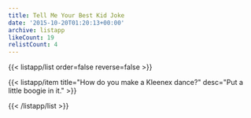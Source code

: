 ```yaml
---
title: Tell Me Your Best Kid Joke
date: '2015-10-20T01:20:13+00:00'
archive: listapp
likeCount: 19
relistCount: 4
---
```



{{< listapp/list order=false reverse=false >}}

   {{< listapp/item title="How do you make a Kleenex dance?"
      desc="Put a little boogie in it." >}}

{{< /listapp/list >}}
